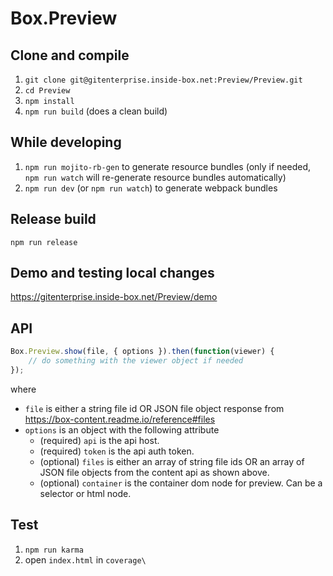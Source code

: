 Box.Preview
============

Clone and compile
-----------------
1. `git clone git@gitenterprise.inside-box.net:Preview/Preview.git`
2. `cd Preview`
3. `npm install`
4. `npm run build` (does a clean build)


While developing
----------------
1. `npm run mojito-rb-gen` to generate resource bundles (only if needed, `npm run watch` will re-generate resource bundles automatically)
2. `npm run dev` (or `npm run watch`) to generate webpack bundles


Release build
--------------
`npm run release`


Demo and testing local changes
------------------------------
https://gitenterprise.inside-box.net/Preview/demo


API
---

```javascript
Box.Preview.show(file, { options }).then(function(viewer) {
    // do something with the viewer object if needed
});
```
where
* `file` is either a string file id OR JSON file object response from https://box-content.readme.io/reference#files
* `options` is an object with the following attribute
  * (required) `api` is the api host.
  * (required) `token` is the api auth token.
  * (optional) `files` is either an array of string file ids OR an array of JSON file objects from the content api as shown above.
  * (optional) `container` is the container dom node for preview. Can be a selector or html node.


Test
----

1. `npm run karma`
2. open `index.html` in `coverage\`